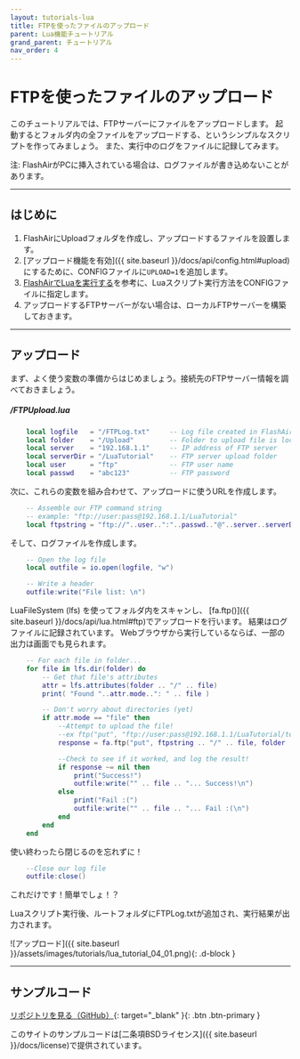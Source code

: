 ```yaml
---
layout: tutorials-lua
title: FTPを使ったファイルのアップロード
parent: Lua機能チュートリアル
grand_parent: チュートリアル
nav_order: 4
---
```


# FTPを使ったファイルのアップロード

このチュートリアルでは、FTPサーバーにファイルをアップロードします。 起動するとフォルダ内の全ファイルをアップロードする、というシンプルなスクリプトを作ってみましょう。
また、実行中のログをファイルに記録してみます。

注: FlashAirがPCに挿入されている場合は、ログファイルが書き込めないことがあります。

---
## はじめに

1.  FlashAirにUploadフォルダを作成し、アップロードするファイルを設置します。
2.  [アップロード機能を有効]({{ site.baseurl }}/docs/api/config.html#upload)にするために、CONFIGファイルに`UPLOAD=1`を追加します。
3.  [FlashAirでLuaを実行する](2)を参考に、Luaスクリプト実行方法をCONFIGファイルに指定します。
4.  アップロードするFTPサーバーがない場合は、ローカルFTPサーバーを構築しておきます。

---
## アップロード

まず、よく使う変数の準備からはじめましょう。接続先のFTPサーバー情報を調べておきましょう。

##### _/FTPUpload.lua_
```lua
    local logfile   = "/FTPLog.txt"     -- Log file created in FlashAir
    local folder    = "/Upload"         -- Folder to upload file is located
    local server    = "192.168.1.1"     -- IP address of FTP server
    local serverDir = "/LuaTutorial"    -- FTP server upload folder
    local user      = "ftp"             -- FTP user name
    local passwd    = "abc123"          -- FTP password
```
次に、これらの変数を組み合わせて、アップロードに使うURLを作成します。
```lua
    -- Assemble our FTP command string
    -- example: "ftp://user:pass@192.168.1.1/LuaTutorial"
    local ftpstring = "ftp://"..user..":"..passwd.."@"..server..serverDir
```
そして、ログファイルを作成します。
```lua
    -- Open the log file
    local outfile = io.open(logfile, "w")

    -- Write a header
    outfile:write("File list: \n")
```
LuaFileSystem (lfs) を使ってフォルダ内をスキャンし、
[fa.ftp()]({{ site.baseurl }}/docs/api/lua.html#ftp)でアップロードを行います。 結果はログファイルに記録されています。
Webブラウザから実行しているならば、一部の出力は画面でも見られます。
```lua
    -- For each file in folder...
    for file in lfs.dir(folder) do
        -- Get that file's attributes
        attr = lfs.attributes(folder .. "/" .. file)
        print( "Found "..attr.mode..": " .. file )

        -- Don't worry about directories (yet)
        if attr.mode == "file" then
            --Attempt to upload the file!
            --ex ftp("put", "ftp://user:pass@192.168.1.1/LuaTutorial/test.jpg", "Upload/test.jpg")
            response = fa.ftp("put", ftpstring .. "/" .. file, folder .. "/" .. file)

            --Check to see if it worked, and log the result!
            if response ~= nil then
                print("Success!")
                outfile:write("" .. file .. "... Success!\n")
            else
                print("Fail :(")
                outfile:write("" .. file .. "... Fail :(\n")
            end
        end
    end
```
使い終わったら閉じるのを忘れずに！
```lua
    --Close our log file
    outfile:close()
```
これだけです！簡単でしょ！？

Luaスクリプト実行後、ルートフォルダにFTPLog.txtが追加され、実行結果が出力されます。

![アップロード]({{ site.baseurl }}/assets/images/tutorials/lua_tutorial_04_01.png){: .d-block }

---
## サンプルコード

[リポジトリを見る（GitHub）](https://github.com/FlashAirDevelopers/LuaTutorial/tree/master/lua_tutorial_4){: target="_blank" }{: .btn .btn-primary } 

このサイトのサンプルコードは[二条項BSDライセンス]({{ site.baseurl }}/docs/license)で提供されています。

